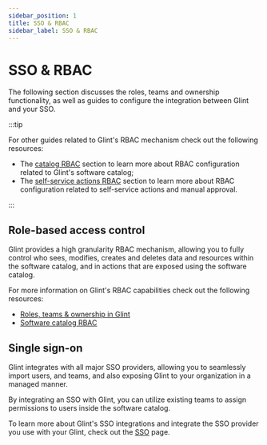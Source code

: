 ```yaml
---
sidebar_position: 1
title: SSO & RBAC
sidebar_label: SSO & RBAC
---
```


# SSO & RBAC

The following section discusses the roles, teams and ownership functionality, as well as guides to configure the integration between Glint and your SSO.

:::tip

For other guides related to Glint's RBAC mechanism check out the following resources:

- The [catalog RBAC](../build-your-software-catalog/set-catalog-rbac/set-catalog-rbac.md) section to learn more about RBAC configuration related to Glint's software catalog;
- The [self-service actions RBAC](../create-self-service-experiences/set-self-service-actions-rbac/set-self-service-actions-rbac.md) section to learn more about RBAC configuration related to self-service actions and manual approval.

:::

## Role-based access control

Glint provides a high granularity RBAC mechanism, allowing you to fully control who sees, modifies, creates and deletes data and resources within the software catalog, and in actions that are exposed using the software catalog.

For more information on Glint's RBAC capabilities check out the following resources:

- [Roles, teams & ownership in Glint](rbac/rbac.md)
- [Software catalog RBAC](../build-your-software-catalog/set-catalog-rbac/set-catalog-rbac.md)

## Single sign-on

Glint integrates with all major SSO providers, allowing you to seamlessly import users, and teams, and also exposing Glint to your organization in a managed manner.

By integrating an SSO with Glint, you can utilize existing teams to assign permissions to users inside the software catalog.

To learn more about Glint's SSO integrations and integrate the SSO provider you use with your Glint, check out the [SSO](./sso-providers/sso-providers.md) page.
